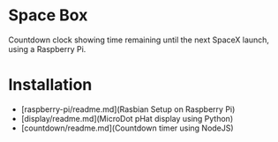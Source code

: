 # Space Box

Countdown clock showing time remaining until the next SpaceX launch, using a Raspberry Pi.

# Installation

- [raspberry-pi/readme.md](Rasbian Setup on Raspberry Pi)
- [display/readme.md](MicroDot pHat display using Python)
- [countdown/readme.md](Countdown timer using NodeJS)

